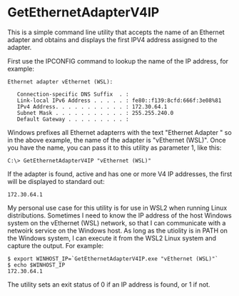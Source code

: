 # GetEthernetAdapterV4IP

This is a simple command line utility that accepts the name of an Ethernet adapter and obtains and displays the first IPV4 address assigned to the adapter.

First use the IPCONFIG command to lookup the name of the IP address, for example:

```
Ethernet adapter vEthernet (WSL):

   Connection-specific DNS Suffix  . :
   Link-local IPv6 Address . . . . . : fe80::f139:8cfd:666f:3e08%81
   IPv4 Address. . . . . . . . . . . : 172.30.64.1
   Subnet Mask . . . . . . . . . . . : 255.255.240.0
   Default Gateway . . . . . . . . . :

```
Windows prefixes all Ethernet adapterrs with the text "Ethernet Adapter " so in the above example, the name of the adapter is "vEthernet (WSL)". Once you have the name, you can pass it to this utility as parameter 1, like this:
```
C:\> GetEthernetAdapterV4IP "vEthernet (WSL)"
```
If the adapter is found, active and has one or more V4 IP addresses, the first will be displayed to standard out:

```
172.30.64.1
```
My personal use case for this utility is for use in WSL2 when running Linux distributions. Sometimes I need to know the IP address of the host Windows system on the vEthernet (WSL) network, so that I can communicate with a netwoirk service on the Windows host. As long as the utiolity is in PATH on the Windows system, I can execute it from the WSL2 Linux system and capture the output. For example:
```
$ export WINHOST_IP=`GetEthernetAdapterV4IP.exe "vEthernet (WSL)"`
$ echo $WINHOST_IP
172.30.64.1
```
The utility sets an exit status of 0 if an IP address is found, or 1 if not.
